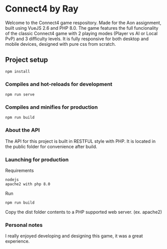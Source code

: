 # Connect4 by Ray
Welcome to the Connect4 game respository.
Made for the Aon assignment, built using VueJS 2.6 and PHP 8.0.
The game features the full funcionality of the classic Connect4 game 
with 2 playing modes (Player vs AI or Local PvP) and 3 difficulty levels.
It is fully responsive for both desktop and mobile devices, designed with pure css from scratch.

## Project setup
```
npm install
```

### Compiles and hot-reloads for development
```
npm run serve
```

### Compiles and minifies for production
```
npm run build
```

### About the API
The API for this project is built in RESTFUL style with PHP.
It is located in the public folder for convenience after build.

### Launching for production
Requirements
```
nodejs
apache2 with php 8.0
```

Run
```
npm run build
```
Copy the dist folder contents to a PHP supported web server. (ex. apache2)

### Personal notes

I really enjoyed developing and designing this game, it was a great experience.